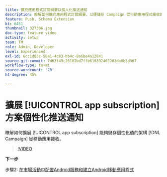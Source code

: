 ```yaml
---
title: 擴充應用程式訂閱綱要以個人化推送通知
description: 瞭解如何擴充應用程式訂閱綱要，以便儲存 Campaign 從行動應用程式接收的個人化值。
feature: Push, Schema Extension
kt: 6451
thumbnail: 327306.jpg
doc-type: feature video
activity: setup
team: TM
role: Admin, Developer
level: Experienced
exl-id: 6cc1d83c-58a1-4c83-bb4c-8a6be4a12841
source-git-commit: 7d63f43c26182bd7ffb618392463283da0b3d307
workflow-type: tm+mt
source-wordcount: '70'
ht-degree: 45%

---
```


# 擴展 [!UICONTROL app subscription] 方案個性化推送通知

瞭解如何擴展 [!UICONTROL app subscription] 能夠儲存個性化值的架構 [!DNL Campaign] 從移動應用接收。

>[!VIDEO](https://video.tv.adobe.com/v/327306?quality=12)

**下一步**

步驟2: [在市場活動中配置Android服務和建立Android移動應用程式](/help/tutorial-getting-started-with-push-notifications-for-android/configuring-an-android-service-in-campaign.md)
